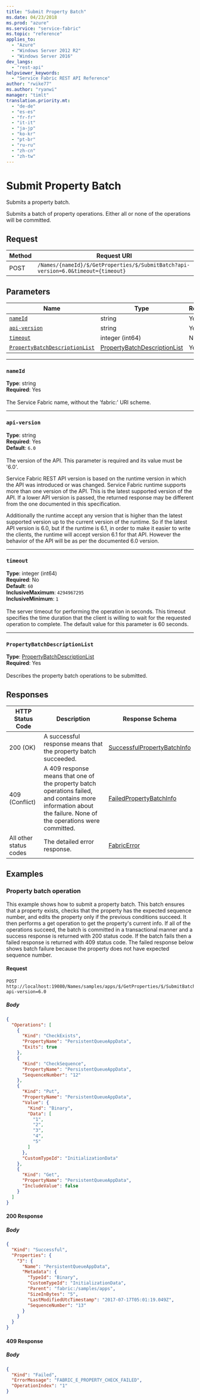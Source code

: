 ```yaml
---
title: "Submit Property Batch"
ms.date: 04/23/2018
ms.prod: "azure"
ms.service: "service-fabric"
ms.topic: "reference"
applies_to: 
  - "Azure"
  - "Windows Server 2012 R2"
  - "Windows Server 2016"
dev_langs: 
  - "rest-api"
helpviewer_keywords: 
  - "Service Fabric REST API Reference"
author: "rwike77"
ms.author: "ryanwi"
manager: "timlt"
translation.priority.mt: 
  - "de-de"
  - "es-es"
  - "fr-fr"
  - "it-it"
  - "ja-jp"
  - "ko-kr"
  - "pt-br"
  - "ru-ru"
  - "zh-cn"
  - "zh-tw"
---
```

# Submit Property Batch
Submits a property batch.

Submits a batch of property operations. Either all or none of the operations will be committed.

## Request
| Method | Request URI |
| ------ | ----------- |
| POST | `/Names/{nameId}/$/GetProperties/$/SubmitBatch?api-version=6.0&timeout={timeout}` |


## Parameters
| Name | Type | Required | Location |
| --- | --- | --- | --- |
| [`nameId`](#nameid) | string | Yes | Path |
| [`api-version`](#api-version) | string | Yes | Query |
| [`timeout`](#timeout) | integer (int64) | No | Query |
| [`PropertyBatchDescriptionList`](#propertybatchdescriptionlist) | [PropertyBatchDescriptionList](sfclient-v62-model-propertybatchdescriptionlist.md) | Yes | Body |

____
### `nameId`
__Type__: string <br/>
__Required__: Yes<br/>
<br/>
The Service Fabric name, without the 'fabric:' URI scheme.

____
### `api-version`
__Type__: string <br/>
__Required__: Yes<br/>
__Default__: `6.0` <br/>
<br/>
The version of the API. This parameter is required and its value must be '6.0'.

Service Fabric REST API version is based on the runtime version in which the API was introduced or was changed. Service Fabric runtime supports more than one version of the API. This is the latest supported version of the API. If a lower API version is passed, the returned response may be different from the one documented in this specification.

Additionally the runtime accept any version that is higher than the latest supported version up to the current version of the runtime. So if the latest API version is 6.0, but if the runtime is 6.1, in order to make it easier to write the clients, the runtime will accept version 6.1 for that API. However the behavior of the API will be as per the documented 6.0 version.


____
### `timeout`
__Type__: integer (int64) <br/>
__Required__: No<br/>
__Default__: `60` <br/>
__InclusiveMaximum__: `4294967295` <br/>
__InclusiveMinimum__: `1` <br/>
<br/>
The server timeout for performing the operation in seconds. This timeout specifies the time duration that the client is willing to wait for the requested operation to complete. The default value for this parameter is 60 seconds.

____
### `PropertyBatchDescriptionList`
__Type__: [PropertyBatchDescriptionList](sfclient-v62-model-propertybatchdescriptionlist.md) <br/>
__Required__: Yes<br/>
<br/>
Describes the property batch operations to be submitted.

## Responses

| HTTP Status Code | Description | Response Schema |
| --- | --- | --- |
| 200 (OK) | A successful response means that the property batch succeeded.<br/> | [SuccessfulPropertyBatchInfo](sfclient-v62-model-successfulpropertybatchinfo.md) |
| 409 (Conflict) | A 409 response means that one of the property batch operations failed, and contains more information about the failure. None of the operations were committed.<br/> | [FailedPropertyBatchInfo](sfclient-v62-model-failedpropertybatchinfo.md) |
| All other status codes | The detailed error response.<br/> | [FabricError](sfclient-v62-model-fabricerror.md) |

## Examples

### Property batch operation

This example shows how to submit a property batch. This batch ensures that a property exists, checks that the property has the expected sequence number, and edits the property only if the previous conditions succeed. It then performs a get operation to get the property's current info. 
 If all of the operations succeed, the batch is committed in a transactional manner and a success response is returned with 200 status code. 
 If the batch fails then a failed response is returned with 409 status code. The failed response below shows batch failure because the property does not have expected sequence number.

#### Request
```
POST http://localhost:19080/Names/samples/apps/$/GetProperties/$/SubmitBatch?api-version=6.0
```

##### Body
```json
{
  "Operations": [
    {
      "Kind": "CheckExists",
      "PropertyName": "PersistentQueueAppData",
      "Exits": true
    },
    {
      "Kind": "CheckSequence",
      "PropertyName": "PersistentQueueAppData",
      "SequenceNumber": "12"
    },
    {
      "Kind": "Put",
      "PropertyName": "PersistentQueueAppData",
      "Value": {
        "Kind": "Binary",
        "Data": [
          "1",
          "2",
          "3",
          "4",
          "5"
        ]
      },
      "CustomTypeId": "InitializationData"
    },
    {
      "Kind": "Get",
      "PropertyName": "PersistentQueueAppData",
      "IncludeValue": false
    }
  ]
}
```

#### 200 Response
##### Body
```json
{
  "Kind": "Successful",
  "Properties": {
    "3": {
      "Name": "PersistentQueueAppData",
      "Metadata": {
        "TypeId": "Binary",
        "CustomTypeId": "InitializationData",
        "Parent": "fabric:/samples/apps",
        "SizeInBytes": "5",
        "LastModifiedUtcTimestamp": "2017-07-17T05:01:19.049Z",
        "SequenceNumber": "13"
      }
    }
  }
}
```


#### 409 Response
##### Body
```json
{
  "Kind": "Failed",
  "ErrorMessage": "FABRIC_E_PROPERTY_CHECK_FAILED",
  "OperationIndex": "1"
}
```


